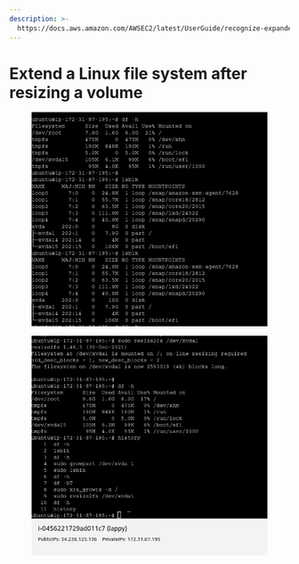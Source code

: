 ```yaml
---
description: >-
  https://docs.aws.amazon.com/AWSEC2/latest/UserGuide/recognize-expanded-volume-linux.html
---
```


# Extend a Linux file system after resizing a volume

<figure><img src="../.gitbook/assets/image (96).png" alt=""><figcaption></figcaption></figure>

<figure><img src="../.gitbook/assets/image (95).png" alt=""><figcaption></figcaption></figure>

